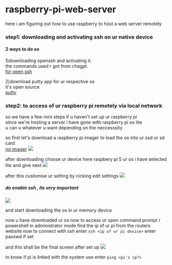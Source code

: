 # raspberry-pi-web-server
here i am figuring out how to use raspberry to host a web server remotely
### step1: downloading and activating ssh on ur native device
#### 2 ways to do so 
1)downloading openssh and activating it.<br>
the commands used r got from chagpt.  
[for open ssh](https://chatgpt.com/share/67c2e1d7-3aec-8007-9db2-8f6a4154ec73)

2)download putty app for ur respective os  
it's open source  
[putty](https://www.putty.org/)

### step2: to access of ur raspberry pi remotely via local network
so we have a few mini steps if u haven't set up ur raspberry pi  
since we're hosting a server i have gone with raspberry pi os lite  
u can u whatever u want depending on the neccesssity  

so first let's download a raspberry pi imager to load the os into ur ssd or sd card  
[rpi imager](https://www.raspberrypi.com/software/)
![](https://github.com/user-attachments/assets/1387aab4-6d41-4990-99f8-0b075f17079f)

after downloading choose ur device here raspbery pi 5 
ur os i have selected lite and give next
![](https://github.com/user-attachments/assets/492ad5ed-9301-400d-9352-19a0ce368133)

after this customise ur setting by cicking edit settings
![](https://github.com/user-attachments/assets/0fae4be7-6481-477c-b4f8-473a05cd0b4c)

##### do enable ssh , its very important
![](https://github.com/user-attachments/assets/26eea602-21cb-4d83-b5e5-be04ea3a0bdf)

and start downloading the os in ur memory device

now u have downloaded ur os 
now to access ur open command prompt / powershell in administrator mode
find the ip of ur pi from the routers website now to connect with ssh
enter `ssh <ip of ur pi device>`
enter passwd if set 

and this shall be the final screen after set up
![](https://github.com/user-attachments/assets/70f6a02d-7fab-40ae-b494-613c3031dde1)

to know if pi is linked with the system use
enter `ping <pi's ip?>`



